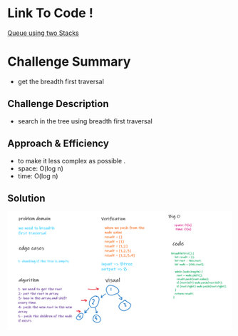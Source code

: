 # Link To Code !

[Queue using two Stacks ](https://github.com/IbrahimAljabr/data-structures-and-algorithms/blob/master/javascript/code-challenges/tree/tree.js)

# Challenge Summary

- get the breadth first traversal

## Challenge Description

- search in the tree using breadth first traversal

## Approach & Efficiency

- to make it less complex as possible .
- space: O(log n)
- time: O(log n)

## Solution

![Image](assats/code17.png)
